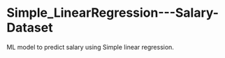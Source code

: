 # Simple_LinearRegression---Salary-Dataset
ML model to predict salary using Simple linear regression.
